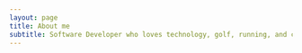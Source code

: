 ```yaml
---
layout: page
title: About me
subtitle: Software Developer who loves technology, golf, running, and calisthenics.
---
```

<!-- 
### Hello!

Thanks for stopping by! Here's some information about who I am and what this blog is all about.

- Item 1
- Item 2

What else do you need?

### My story

I grew up in West Virginia. -->
